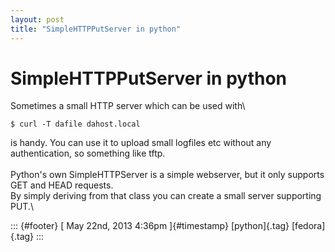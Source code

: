 ```yaml
---
layout: post
title: "SimpleHTTPPutServer in python"
---
```



SimpleHTTPPutServer in python
=============================

Sometimes a small HTTP server which can be used with\

    $ curl -T dafile dahost.local

is handy. You can use it to upload small logfiles etc without any
authentication, so something like tftp.\
\
Python's own SimpleHTTPServer is a simple webserver, but it only
supports GET and HEAD requests.\
By simply deriving from that class you can create a small server
supporting PUT.\

::: {#footer}
[ May 22nd, 2013 4:36pm ]{#timestamp} [python]{.tag} [fedora]{.tag}
:::
